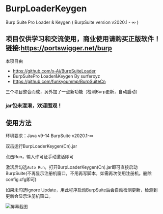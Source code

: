 # BurpLoaderKeygen
Burp Suite Pro Loader &amp; Keygen ( BurpSuite version v2020.1 - ∞ )

## **项目仅供学习和交流使用，商业使用请购买正版软件！链接:https://portswigger.net/burp**

本项目由
- https://github.com/x-Ai/BurpSuiteLoader
- BurpSuitePro Loader&Keygen By surferxyz
- https://github.com/funkyoummp/BurpSuiteCn

三个项目整合而成，另外加了一点新功能（检测Burp更新，自动启动）

### **jar包未混淆，欢迎围观！**

## 使用方法

环境要求：Java v9-14   BurpSuite v2020.1-∞

双击运行BurpLoaderKeygen(Cn).jar

点击Run，输入许可证手动激活即可

激活后勾选`Auto Run`，打开BurpLoaderKeygen(Cn).jar即可直接启动BurpSuite(不再显示注册机窗口，不用再写脚本，如需再次使用注册机，删除config.cfg即可)

如果未勾选Ignore Update，用此程序启动BurpSuite后会自动检测更新，检测到更新会显示注册机窗口。

![屏幕截图](https://raw.githubusercontent.com/h3110w0r1d-y/BurpLoaderKeygen/main/screenshot.png)
